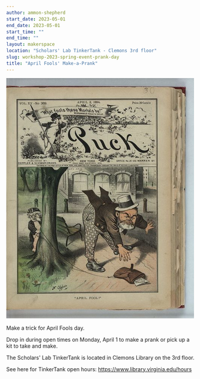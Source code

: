 ```yaml
---
author: ammon-shepherd
start_date: 2023-05-01
end_date: 2023-05-01
start_time: ""
end_time: ""
layout: makerspace
location: "Scholars' Lab TinkerTank - Clemons 3rd floor"
slug: workshop-2023-spring-event-prank-day
title: "April Fools' Make-a-Prank"
---
```


![April Fools' Make-a-Prank](/assets/post-media/workshops/april-fool-f-opper.jpg)

Make a trick for April Fools day.

Drop in during open times on Monday, April 1 to make a prank or pick up a kit to take and make.

The Scholars' Lab TinkerTank is located in Clemons Library on the 3rd floor.

See here for TinkerTank open hours: <a href="https://www.library.virginia.edu/hours">https://www.library.virginia.edu/hours</a>
